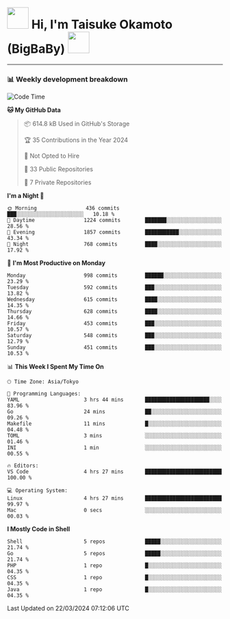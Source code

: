 <!-- Title -->
<h1>
    <img src="https://media.tenor.com/TlyRveJkgo4AAAAi/cloud-cloud-strife.gif" width="50"/> 
    Hi, I'm Taisuke Okamoto (BigBaBy) 
    <img src="https://media.tenor.com/TlyRveJkgo4AAAAi/cloud-cloud-strife.gif" width="50"/>
</h1>

---

<h3> 📊 Weekly development breakdown </h3>
<!-- waka-readme-stats -->

<!--START_SECTION:waka-->
![Code Time](http://img.shields.io/badge/Code%20Time-1%2C709%20hrs%2035%20mins-blue)

**🐱 My GitHub Data** 

> 📦 614.8 kB Used in GitHub's Storage 
 > 
> 🏆 35 Contributions in the Year 2024
 > 
> 🚫 Not Opted to Hire
 > 
> 📜 33 Public Repositories 
 > 
> 🔑 7 Private Repositories 
 > 
**I'm a Night 🦉** 

```text
🌞 Morning                436 commits         ███░░░░░░░░░░░░░░░░░░░░░░   10.18 % 
🌆 Daytime                1224 commits        ███████░░░░░░░░░░░░░░░░░░   28.56 % 
🌃 Evening                1857 commits        ███████████░░░░░░░░░░░░░░   43.34 % 
🌙 Night                  768 commits         ████░░░░░░░░░░░░░░░░░░░░░   17.92 % 
```
📅 **I'm Most Productive on Monday** 

```text
Monday                   998 commits         ██████░░░░░░░░░░░░░░░░░░░   23.29 % 
Tuesday                  592 commits         ███░░░░░░░░░░░░░░░░░░░░░░   13.82 % 
Wednesday                615 commits         ████░░░░░░░░░░░░░░░░░░░░░   14.35 % 
Thursday                 628 commits         ████░░░░░░░░░░░░░░░░░░░░░   14.66 % 
Friday                   453 commits         ███░░░░░░░░░░░░░░░░░░░░░░   10.57 % 
Saturday                 548 commits         ███░░░░░░░░░░░░░░░░░░░░░░   12.79 % 
Sunday                   451 commits         ███░░░░░░░░░░░░░░░░░░░░░░   10.53 % 
```


📊 **This Week I Spent My Time On** 

```text
🕑︎ Time Zone: Asia/Tokyo

💬 Programming Languages: 
YAML                     3 hrs 44 mins       █████████████████████░░░░   83.96 % 
Go                       24 mins             ██░░░░░░░░░░░░░░░░░░░░░░░   09.26 % 
Makefile                 11 mins             █░░░░░░░░░░░░░░░░░░░░░░░░   04.48 % 
TOML                     3 mins              ░░░░░░░░░░░░░░░░░░░░░░░░░   01.46 % 
INI                      1 min               ░░░░░░░░░░░░░░░░░░░░░░░░░   00.55 % 

🔥 Editors: 
VS Code                  4 hrs 27 mins       █████████████████████████   100.00 % 

💻 Operating System: 
Linux                    4 hrs 27 mins       █████████████████████████   99.97 % 
Mac                      0 secs              ░░░░░░░░░░░░░░░░░░░░░░░░░   00.03 % 
```

**I Mostly Code in Shell** 

```text
Shell                    5 repos             █████░░░░░░░░░░░░░░░░░░░░   21.74 % 
Go                       5 repos             █████░░░░░░░░░░░░░░░░░░░░   21.74 % 
PHP                      1 repo              █░░░░░░░░░░░░░░░░░░░░░░░░   04.35 % 
CSS                      1 repo              █░░░░░░░░░░░░░░░░░░░░░░░░   04.35 % 
Java                     1 repo              █░░░░░░░░░░░░░░░░░░░░░░░░   04.35 % 
```




 Last Updated on 22/03/2024 07:12:06 UTC
<!--END_SECTION:waka-->
